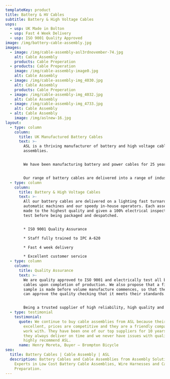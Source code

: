 ```yaml
---
templateKey: product
title: Battery & HV Cables
subtitle: Battery & High Voltage Cables
usps:
  - usp: UK Made in Bolton
  - usp: Fast 4 Week Delivery
  - usp: ISO 9001 Quality Approved
image: /img/battery-cable-assembly.jpg
images:
  - image: /img/cable-assembly-asl3rdnovember-74.jpg
    alt: Cable Assembly
    products: Cable Preperation
  - products: Cable Preperation
    image: /img/cable-assembly-image0.jpg
    alt: Cable Assembly
  - image: /img/cable-assembly-img_4030.jpg
    alt: Cable Assembly
    products: Cable Preperation
  - image: /img/cable-assembly-img_4032.jpg
    alt: Cable Assembly
  - image: /img/cable-assembly-img_4733.jpg
    alt: Cable Assembly
  - alt: Cable Assembly
    image: /img/aslnew-16.jpg
layout:
  - type: column
    column:
      title: UK Manufactured Battery Cables
      text: >-
        ASL is a thriving manufacturer of battery and high voltage cable
        assemblies.


        We have been manufacturing battery and power cables for 25 years and build to custom specification with any type of cable and terminations from simple ring terminals to more complex lugs and fittings.


        Our range of battery cables are delivered into a range of industries and used for; Cars, Buses and Commercial Vehicles.
  - type: column
    column:
      title: Battery & High Voltage Cables
      text: >-
        All our battery cables are delivered on a lighting fast turnaround using
        automatic machines and our speedy in-house operators. Each assembly is
        made to the highest quality and given a 100% electrical inspection and
        test before being packaged and despatched.


        * ISO 9001 Quality Assurance

        * Staff fully trained to IPC A-620

        * Fast 4 week delivery

        * Excellent customer service
  - type: column
    column:
      title: Quality Assurance
      text: >-
        We are quality approved to ISO 9001 and electrically test all battery
        cables upon completion of production. We also propose that a first-off
        sample is made before volume manufacture commences, so that the customer
        can approve the quality checking that it meets their standards.


        Being a trusted supplier of high reliability, high quality and technically advanced components and products, we are proud to be the supplier of choice to an impressive list of blue-chip companies including; Aston Martin, Siemens and Vodafone.
  - type: testimonial
    testimonial:
      quote: We continue to buy cable assemblies from ASL because their quality is
        excellent, prices are competitive and they are a friendly company to
        work with. They have been one of our top suppliers for 10 years because
        they always deliver on time and we never have issues with quality. We
        highly recommend ASL.
      name: Henry Moreta, Buyer – Brompton Bicycle
seo:
  title: Battery Cables | Cable Assembly | ASL
  description: Battery Cables and Cable Assemblies from Assembly Solutions.
    Experts in Low Cost Battery Cable Assemblies, Wire Harnesses and Cable
    Preparation.
---
```

